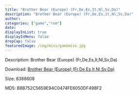 ```yaml
---
title: "Brother Bear (Europe) (Fr,De,Es,It,Nl,Sv,Da)"
description: "Brother Bear (Europe) (Fr,De,Es,It,Nl,Sv,Da)"
author: 
categories: ["game","rom"]
date: 
displayInList: true
displayInMenu: false
dropCap: false
featuredImage: /img/miss/gamemiss.jpg
---
```


Description: Brother Bear (Europe) (Fr,De,Es,It,Nl,Sv,Da)

Download: <a style="text-decoration:underline;" href="https://mega.nz/#!zXREXSRJ!idBO3p5JaHTCOC6YcfH5RE0nTzyttkE0NEEQdAay2XA" target = "_blank" rel = "nofollow" > Brother Bear (Europe) (Fr,De,Es,It,Nl,Sv,Da)</a>

Size: 8388608

MD5: B8B752C5659E94C0474FE6050DF498F2

